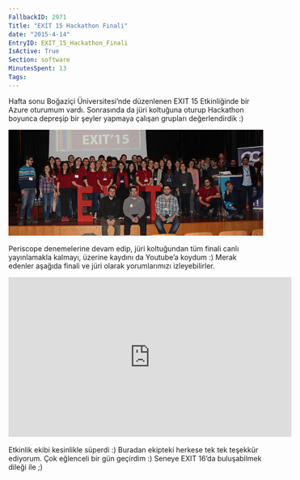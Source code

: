 ```yaml
---
FallbackID: 2971
Title: "EXIT 15 Hackathon Finali"
date: "2015-4-14"
EntryID: EXIT_15_Hackathon_Finali
IsActive: True
Section: software
MinutesSpent: 13
Tags: 
---
```

Hafta sonu Boğaziçi Üniversitesi’nde düzenlenen EXIT 15 Etkinliğinde bir Azure oturumum vardı. Sonrasında da jüri koltuğuna oturup Hackathon boyunca depreşip bir şeyler yapmaya çalışan grupları değerlendirdik :)

![](media/EXIT_15_Hackathon_Finali/exit15)

Periscope denemelerine devam edip, jüri koltuğundan tüm finali canlı yayınlamakla kalmayı, üzerine kaydını da Youtube’a koydum :) Merak edenler aşağıda finali ve jüri olarak yorumlarımızı izleyebilirler.

<iframe width="560" height="315" src="https://www.youtube.com/embed/FfJkpA0t2EE" frameborder="0" allowfullscreen></iframe>

Etkinlik ekibi kesinlikle süperdi :) Buradan ekipteki herkese tek tek teşekkür ediyorum. Çok eğlenceli bir gün geçirdim :) Seneye EXIT 16’da buluşabilmek dileği ile ;)
